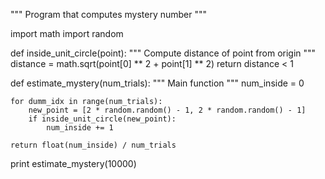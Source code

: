 """ 
Program that computes mystery number
"""


import math
import random

def inside_unit_circle(point):
    """
    Compute distance of point from origin
    """
    distance = math.sqrt(point[0] ** 2 + point[1] ** 2)
    return distance < 1
                                                 

def estimate_mystery(num_trials):
    """
    Main function
    """
    num_inside = 0
    
    for dumm_idx in range(num_trials):
        new_point = [2 * random.random() - 1, 2 * random.random() - 1]
        if inside_unit_circle(new_point):
            num_inside += 1
    
    return float(num_inside) / num_trials

print estimate_mystery(10000)



